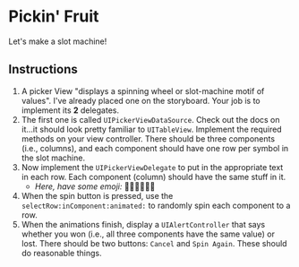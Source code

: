 

# Pickin' Fruit

Let's make a slot machine!

## Instructions

  1. A picker View "displays a spinning wheel or slot-machine motif of values". I've already placed one on the storyboard. Your job is to implement its **2** delegates.
  2. The first one is called `UIPickerViewDataSource`. Check out the docs on it...it should look pretty familiar to `UITableView`. Implement the required methods on your view controller. There should be three components (i.e., columns), and each component should have one row per symbol in the slot machine.
  3. Now implement the `UIPickerViewDelegate` to put in the appropriate text in each row. Each component (column) should have the same stuff in it.
     - *Here, have some emoji:* 🍎🍇🍉🍊🍀💎 
  4. When the spin button is pressed, use the `selectRow:inComponent:animated:` to randomly spin each component to a row.
  5. When the animations finish, display a `UIAlertController` that says whether you won (i.e., all three components have the same value) or lost. There should be two buttons: `Cancel` and `Spin Again`. These should do reasonable things.
